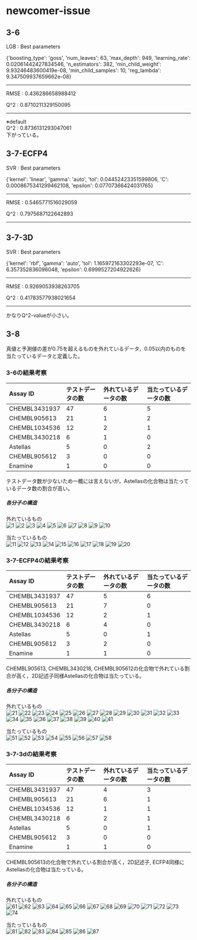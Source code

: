 # newcomer-issue

## 3-6

LGB : Best parameters

{'boosting_type': 'goss', 'num_leaves': 63, 'max_depth': 949, 'learning_rate': 0.02061442427834546, 'n_estimators': 382, 'min_child_weight': 9.93246483600419e-08, 'min_child_samples': 10, 'reg_lambda': 9.347509937659662e-08}

---------------------------------------

RMSE : 0.436286658988412

Q^2 : 0.8710211329150095  

---------------------------------------  
※default  
Q^2 : 0.8736131293047061  
下がっている。  

## 3-7-ECFP4

SVR : Best parameters

{'kernel': 'linear', 'gamma': 'auto', 'tol': 0.04452423351599806, 'C': 0.0008675341299462108, 'epsilon': 0.07707366424031765}

---------------------------------------

RMSE : 0.5465771516029059

Q^2 : 0.7975687122642893

---------------------------------------

## 3-7-3D

SVR : Best parameters

{'kernel': 'rbf', 'gamma': 'auto', 'tol': 1.165972163302293e-07, 'C': 6.357352836096048, 'epsilon': 0.6999527204922626}

---------------------------------------

RMSE : 0.9269053938263705

Q^2 : 0.41783577938021654

---------------------------------------

かなりQ^2-valueが小さい。

## 3-8  
真値と予測値の差が0.75を超えるものを外れているデータ，0.05以内のものを当たっているデータと定義した。  

### 3-6の結果考察
|Assay ID|テストデータの数|外れているデータの数|当たっているデータの数|
|:---|:---|:---|:---| 
|CHEMBL3431937|47|6|5|
|CHEMBL905613|21|1|2|
|CHEMBL1034536|12|2|1| 
|CHEMBL3430218|6|1|0|
|Astellas|5|0|2|
|CHEMBL905612|3|0|0|  
|Enamine|1|0|0|

テストデータ数が少ないため一概には言えないが，Astellasの化合物は当たっているデータ数の割合が高い。

##### 各分子の構造  
外れているもの  
![1](newcomer3/newcomer3_6_out/1.png)
![2](newcomer3/newcomer3_6_out/2.png)
![3](newcomer3/newcomer3_6_out/3.png)
![4](newcomer3/newcomer3_6_out/4.png)
![5](newcomer3/newcomer3_6_out/5.png)
![6](newcomer3/newcomer3_6_out/6.png)
![7](newcomer3/newcomer3_6_out/7.png)
![8](newcomer3/newcomer3_6_out/8.png)
![9](newcomer3/newcomer3_6_out/9.png)
![10](newcomer3/newcomer3_6_out/10.png)



当たっているもの  
![11](newcomer3/newcomer3_6_in/1.png)
![12](newcomer3/newcomer3_6_in/2.png)
![13](newcomer3/newcomer3_6_in/3.png)
![14](newcomer3/newcomer3_6_in/4.png)
![15](newcomer3/newcomer3_6_in/5.png)
![16](newcomer3/newcomer3_6_in/6.png)
![17](newcomer3/newcomer3_6_in/7.png)
![18](newcomer3/newcomer3_6_in/8.png)
![19](newcomer3/newcomer3_6_in/9.png)
![20](newcomer3/newcomer3_6_in/10.png)

### 3-7-ECFP4の結果考察  
|Assay ID|テストデータの数|外れているデータの数|当たっているデータの数|
|:---|:---|:---|:---| 
|CHEMBL3431937|47|5|6|
|CHEMBL905613|21|7|0|
|CHEMBL1034536|12|2|1| 
|CHEMBL3430218|6|4|0|
|Astellas|5|0|1|
|CHEMBL905612|3|2|0|  
|Enamine|1|1|0|

CHEMBL905613, CHEMBL3430218, CHEMBL905612の化合物で外れている割合が高く，2D記述子同様Astellasの化合物は当たっている。

##### 各分子の構造  
外れているもの  
![21](newcomer3/newcomer3_7_ecfp4_out/1.png)
![22](newcomer3/newcomer3_7_ecfp4_out/2.png)
![23](newcomer3/newcomer3_7_ecfp4_out/3.png)
![24](newcomer3/newcomer3_7_ecfp4_out/4.png)
![25](newcomer3/newcomer3_7_ecfp4_out/5.png)
![26](newcomer3/newcomer3_7_ecfp4_out/6.png)
![27](newcomer3/newcomer3_7_ecfp4_out/7.png)
![28](newcomer3/newcomer3_7_ecfp4_out/8.png)
![29](newcomer3/newcomer3_7_ecfp4_out/9.png)
![30](newcomer3/newcomer3_7_ecfp4_out/10.png)
![31](newcomer3/newcomer3_7_ecfp4_out/10.png)
![32](newcomer3/newcomer3_7_ecfp4_out/11.png)
![33](newcomer3/newcomer3_7_ecfp4_out/12.png)
![34](newcomer3/newcomer3_7_ecfp4_out/13.png)
![35](newcomer3/newcomer3_7_ecfp4_out/14.png)
![36](newcomer3/newcomer3_7_ecfp4_out/15.png)
![37](newcomer3/newcomer3_7_ecfp4_out/16.png)
![38](newcomer3/newcomer3_7_ecfp4_out/17.png)
![39](newcomer3/newcomer3_7_ecfp4_out/18.png)
![40](newcomer3/newcomer3_7_ecfp4_out/19.png)
![41](newcomer3/newcomer3_7_ecfp4_out/21.png)



当たっているもの  
![51](newcomer3/newcomer3_7_ecfp4_in/1.png)
![52](newcomer3/newcomer3_7_ecfp4_in/2.png)
![53](newcomer3/newcomer3_7_ecfp4_in/3.png)
![54](newcomer3/newcomer3_7_ecfp4_in/4.png)
![55](newcomer3/newcomer3_7_ecfp4_in/5.png)
![56](newcomer3/newcomer3_7_ecfp4_in/6.png)
![57](newcomer3/newcomer3_7_ecfp4_in/7.png)
![58](newcomer3/newcomer3_7_ecfp4_in/8.png)

### 3-7-3dの結果考察
|Assay ID|テストデータの数|外れているデータの数|当たっているデータの数|
|:---|:---|:---|:---| 
|CHEMBL3431937|47|4|3|
|CHEMBL905613|21|6|1|
|CHEMBL1034536|12|1|1| 
|CHEMBL3430218|6|2|1|
|Astellas|5|0|1|
|CHEMBL905612|3|0|0|  
|Enamine|1|1|0|

CHEMBL905613の化合物で外れている割合が高く，2D記述子, ECFP4同様にAstellasの化合物は当たっている。

##### 各分子の構造  
外れているもの  
![61](newcomer3/newcomer3_7_3d_out/1.png)
![62](newcomer3/newcomer3_7_3d_out/2.png)
![63](newcomer3/newcomer3_7_3d_out/3.png)
![64](newcomer3/newcomer3_7_3d_out/4.png)
![65](newcomer3/newcomer3_7_3d_out/5.png)
![66](newcomer3/newcomer3_7_3d_out/6.png)
![67](newcomer3/newcomer3_7_3d_out/7.png)
![68](newcomer3/newcomer3_7_3d_out/8.png)
![69](newcomer3/newcomer3_7_3d_out/9.png)
![70](newcomer3/newcomer3_7_3d_out/10.png)
![71](newcomer3/newcomer3_7_3d_out/11.png)
![72](newcomer3/newcomer3_7_3d_out/12.png)
![73](newcomer3/newcomer3_7_3d_out/13.png)
![74](newcomer3/newcomer3_7_3d_out/14.png)



当たっているもの  
![81](newcomer3/newcomer3_7_3d_in/1.png)
![82](newcomer3/newcomer3_7_3d_in/2.png)
![83](newcomer3/newcomer3_7_3d_in/3.png)
![84](newcomer3/newcomer3_7_3d_in/4.png)
![85](newcomer3/newcomer3_7_3d_in/5.png)
![86](newcomer3/newcomer3_7_3d_in/6.png)
![87](newcomer3/newcomer3_7_3d_in/7.png)
















